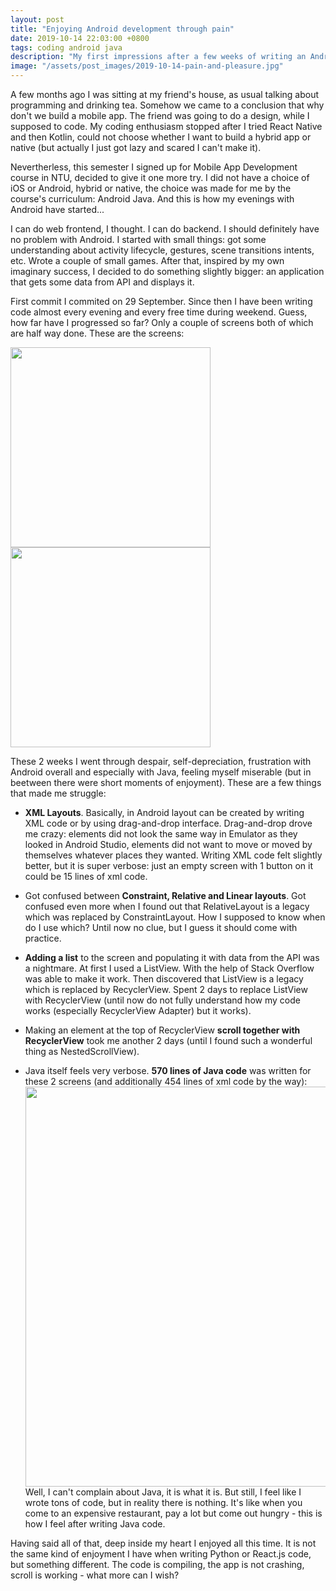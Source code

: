 ```yaml
---
layout: post
title: "Enjoying Android development through pain"
date: 2019-10-14 22:03:00 +0800
tags: coding android java
description: "My first impressions after a few weeks of writing an Android app"
image: "/assets/post_images/2019-10-14-pain-and-pleasure.jpg"
---
```


A few months ago I was sitting at my friend's house, as usual talking about programming and drinking tea. Somehow we came to a conclusion that why don't we build a mobile app. The friend was going to do a design, while I supposed to code. My coding enthusiasm stopped after I tried React Native and then Kotlin, could not choose whether I want to build a hybrid app or native (but actually I just got lazy and scared I can't make it).

Nevertherless, this semester I signed up for Mobile App Development course in NTU, decided to give it one more try. I did not have a choice of iOS or Android, hybrid or native, the choice was made for me by the course's curriculum: Android Java. And this is how my evenings with Android have started...

I can do web frontend, I thought. I can do backend. I should definitely have no problem with Android. I started with small things: got some understanding about activity lifecycle, gestures, scene transitions intents, etc. Wrote a couple of small games. After that, inspired by my own imaginary success, I decided to do something slightly bigger: an application that gets some data from API and displays it.

First commit I commited on 29 September. Since then I have been writing code almost every evening and every free time during weekend. Guess, how far have I progressed so far? Only a couple of screens both of which are half way done. These are the screens:

<img src="{{ site.url }}/assets/post_images/2019-10-14-screen1.png" width="320"/>
<img src="{{ site.url }}/assets/post_images/2019-10-14-screen2.png" width="320" style="clear: right;"/>

These 2 weeks I went through despair, self-depreciation, frustration with Android overall and especially with Java, feeling myself miserable (but in beetween there were short moments of enjoyment). These are a few things that made me struggle:

- **XML Layouts**. Basically, in Android layout can be created by writing XML code or by using drag-and-drop interface. Drag-and-drop drove me crazy: elements did not look the same way in Emulator as they looked in Android Studio, elements did not want to move or moved by themselves whatever places they wanted. Writing XML code felt slightly better, but it is super verbose: just an empty screen with 1 button on it could be 15 lines of xml code.

- Got confused between **Constraint, Relative and Linear layouts**. Got confused even more when I found out that RelativeLayout is a legacy which was replaced by ConstraintLayout. How I supposed to know when do I use which? Until now no clue, but I guess it should come with practice.

- **Adding a list** to the screen and populating it with data from the API was a nightmare. At first I used a ListView. With the help of Stack Overflow was able to make it work. Then discovered that ListView is a legacy which is replaced by RecyclerView. Spent 2 days to replace ListView with RecyclerView (until now do not fully understand how my code works (especially RecyclerView Adapter) but it works).

- Making an element at the top of RecyclerView **scroll together with RecyclerView** took me another 2 days (until I found such a wonderful thing as NestedScrollView).

- Java itself feels very verbose. **570 lines of Java code** was written for these 2 screens (and additionally 454 lines of xml code by the way):
  <img src="{{ site.url }}/assets/post_images/2019-10-14-code-lines.png" width="640" style="display:block"/>
  Well, I can't complain about Java, it is what it is. But still, I feel like I wrote tons of code, but in reality there is nothing. It's like when you come to an expensive restaurant, pay a lot but come out hungry - this is how I feel after writing Java code.

Having said all of that, deep inside my heart I enjoyed all this time. It is not the same kind of enjoyment I have when writing Python or React.js code, but something different. The code is compiling, the app is not crashing, scroll is working - what more can I wish?
